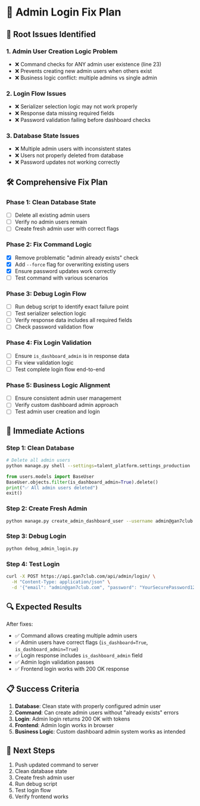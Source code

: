 # 🔧 Admin Login Fix Plan

## 🚨 **Root Issues Identified**

### 1. **Admin User Creation Logic Problem**
- ❌ Command checks for ANY admin user existence (line 23)
- ❌ Prevents creating new admin users when others exist
- ❌ Business logic conflict: multiple admins vs single admin

### 2. **Login Flow Issues**
- ❌ Serializer selection logic may not work properly
- ❌ Response data missing required fields
- ❌ Password validation failing before dashboard checks

### 3. **Database State Issues**
- ❌ Multiple admin users with inconsistent states
- ❌ Users not properly deleted from database
- ❌ Password updates not working correctly

## 🛠️ **Comprehensive Fix Plan**

### **Phase 1: Clean Database State**
- [ ] Delete all existing admin users
- [ ] Verify no admin users remain
- [ ] Create fresh admin user with correct flags

### **Phase 2: Fix Command Logic**
- [x] Remove problematic "admin already exists" check
- [x] Add `--force` flag for overwriting existing users
- [x] Ensure password updates work correctly
- [ ] Test command with various scenarios

### **Phase 3: Debug Login Flow**
- [ ] Run debug script to identify exact failure point
- [ ] Test serializer selection logic
- [ ] Verify response data includes all required fields
- [ ] Check password validation flow

### **Phase 4: Fix Login Validation**
- [ ] Ensure `is_dashboard_admin` is in response data
- [ ] Fix view validation logic
- [ ] Test complete login flow end-to-end

### **Phase 5: Business Logic Alignment**
- [ ] Ensure consistent admin user management
- [ ] Verify custom dashboard admin approach
- [ ] Test admin user creation and login

## 🎯 **Immediate Actions**

### **Step 1: Clean Database**
```bash
# Delete all admin users
python manage.py shell --settings=talent_platform.settings_production
```

```python
from users.models import BaseUser
BaseUser.objects.filter(is_dashboard_admin=True).delete()
print("✅ All admin users deleted")
exit()
```

### **Step 2: Create Fresh Admin**
```bash
python manage.py create_admin_dashboard_user --username admin@gan7club.com --password YourSecurePassword123 --first_name Admin --last_name User --non-interactive
```

### **Step 3: Debug Login**
```bash
python debug_admin_login.py
```

### **Step 4: Test Login**
```bash
curl -X POST https://api.gan7club.com/api/admin/login/ \
  -H "Content-Type: application/json" \
  -d '{"email": "admin@gan7club.com", "password": "YourSecurePassword123", "admin_login": "true"}'
```

## 🔍 **Expected Results**

After fixes:
- ✅ Command allows creating multiple admin users
- ✅ Admin users have correct flags (`is_dashboard=True`, `is_dashboard_admin=True`)
- ✅ Login response includes `is_dashboard_admin` field
- ✅ Admin login validation passes
- ✅ Frontend login works with 200 OK response

## 📋 **Success Criteria**

1. **Database**: Clean state with properly configured admin user
2. **Command**: Can create admin users without "already exists" errors
3. **Login**: Admin login returns 200 OK with tokens
4. **Frontend**: Admin login works in browser
5. **Business Logic**: Custom dashboard admin system works as intended

## 🚀 **Next Steps**

1. Push updated command to server
2. Clean database state
3. Create fresh admin user
4. Run debug script
5. Test login flow
6. Verify frontend works
